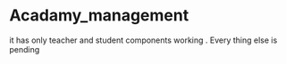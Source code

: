 # Acadamy_management
it has only teacher and student components working . Every thing else is  pending
